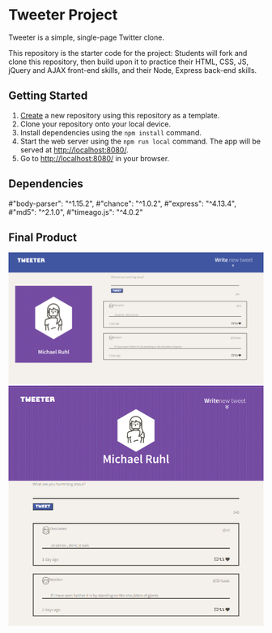 # Tweeter Project

Tweeter is a simple, single-page Twitter clone.

This repository is the starter code for the project: Students will fork and clone this repository, then build upon it to practice their HTML, CSS, JS, jQuery and AJAX front-end skills, and their Node, Express back-end skills.

## Getting Started

1. [Create](https://docs.github.com/en/repositories/creating-and-managing-repositories/creating-a-repository-from-a-template) a new repository using this repository as a template.
2. Clone your repository onto your local device.
3. Install dependencies using the `npm install` command.
3. Start the web server using the `npm run local` command. The app will be served at <http://localhost:8080/>.
4. Go to <http://localhost:8080/> in your browser.

## Dependencies

#"body-parser": "^1.15.2",
#"chance": "^1.0.2",
#"express": "^4.13.4",
#"md5": "^2.1.0",
#"timeago.js": "^4.0.2"

## Final Product

!["screenshot description"](https://github.com/michaelruhl/tweeter/blob/master/docs/desktop-view.png)
!["screenshot description"](https://github.com/michaelruhl/tweeter/blob/master/docs/mobile-view.png)
